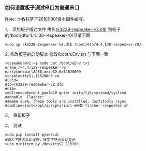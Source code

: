 ### 如何设置板子调试串口为普通串口

Note: 本教程基于20180801版本固件编写。

1， 添加板子描述文件
拷贝[rk3229-respeaker-v2.dtb](https://github.com/respeaker/get_started_with_respeaker/raw/master/docs/ReSpeaker_Core_V2/rk3229-respeaker-v2.dtb)
到板子的/boot/dtb/4.4.138-respeaker-r0/目录下面

```
sudo cp rk3229-respeaker-v2.dtb /boot/dtb/4.4.138-respeaker-r0/
```
2, 修改板子的启动脚本
修改/boot/uEnv.txt 与下面一致
```
respeaker@v2:~$ sudo cat /boot/uEnv.txt 
uname_r=4.4.138-respeaker-r0
earlycon=uart8250,mmio32,0x11020000 
console=ttyS1,115200n8 rw
#uuid=
dtb=rk3229-respeaker-v2.dtb
#dtb=
cmdline=coherent_pool=1M quiet init=/lib/systemd/systemd
##enable  Flasher:
##make sure, these tools are installed: dosfstools rsync
#cmdline=init=/opt/scripts/init-eMMC-flasher-respeaker.sh

```

3， 重新板子

4， 测试
```
sudo pip install pyserial
#输入字符会自动发送，接受字符会自动显示
sudo miniterm.py /dev/ttyS2 115200
```
